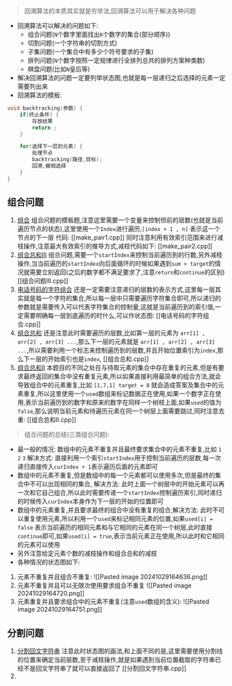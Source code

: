 > 回溯算法的本质其实就是穷举法,回溯算法可以用于解决各种问题
- 回溯算法可以解决的问题如下:
	- 组合问题(`N`个数字里面找出`K`个数字的集合(部分顺序))
	- 切割问题(一个字符串的切割方式)
	- 子集问题(一个集合中有多少个符号要求的子集)
	- 排列问题(`N`个数字按照一定规律进行全排列总共的排列方案种类数)
	- 棋盘问题(比如`N`皇后等)
- 解决回溯算法的问题一定要列举状态图,也就是每一层递归之后选择的元素一定需要列出来
- 回溯算法的模板:
```c++
void backtracking(参数) {
	if(终止条件) {
		存放结果
		return ;
	}

	for(选择下一层的元素) {
		处理节点
		backtracking(路径,目标);
		回溯,撤销选择
	}
}
```
## 组合问题
1. [组合](https://leetcode.cn/problems/combinations/description/) 组合问题的模板题,注意这里需要一个变量来控制但前的层数(也就是当前遍历节点的状态),这里使用一个`Index`进行遍历,`[index + 1 , n]` 表示这一个节点的下一层  代码: [[make_pair1.cpp]] 同时注意利用有效索引范围来进行减枝操作,注意最大有效索引的推导方式,减枝代码如下: [[make_pair2.cpp]] 
2. [组合总和III](https://leetcode.cn/problems/combination-sum-iii/description/)  组合问题,需要一个`startIndex`来控制当前遍历到的行数,另外减枝操作,当当前遍历的`startIndex`向后面循环的时候如果遇到`sum > target`的情况就需要立刻返回(之后的数字都不满足要求了,注意`return`和`continue`的区别)  [[组合问题III.cpp]] 
3. [电话号码的字符组合](https://leetcode.cn/problems/letter-combinations-of-a-phone-number/description/)  还是一定需要注意递归的层数的表示方式,这里每一层其实就是每一个字符的集合,所以每一层中只需要遍历字符集合即可,所以递归的参数就是需要传入可以代表字符集合的控制量,这就是当前遍历到的索引值,一定需要明确每一层到底遍历的时什么,可以作状态图: [[电话号码的字符组合.cpp]] 
4. [组合总和](https://leetcode.cn/problems/combination-sum/description/) 还是注意此时需要遍历的层数,比如第一层的元素为 `arr[1] , arr[2] , arr[3] ...`,那么下一层的元素就是 `arr[1] , arr[2] , arr[3] ...`,所以需要利用一个标志来控制遍历到的层数,并且开始位置索引为`index`,那么下一层的开始索引也是`index`,  [[组合总和.cpp]] 
5. [组合总和II](https://leetcode.cn/problems/combination-sum-ii/) 本题目的不同之处在与待取元素的集合中存在重复的元素,但是有要求最终返回的集合中没有重复元素,所以如果直接利用最简单的组合方法,就会导致组合中的元素重复,比如 `[1,7,1] target = 8` 就会造成答案及集合中的元素重复,所以这里使用一个`used`数组来标记数据正在使用,如果一个数字正在使用,表示当前遍历到的数字和原来的数字在同样一个树枝上面,如果`used`的值为`false`,那么说明当前元素和待遍历元素在同一个树层上面需要跳过,同时注意去重:  [[组合总和II.cpp]]  

>组合问题的总结(三类组合问题):
- 最一般的情况: 数组中的元素不重复并且最终要求集合中的元素不重复,比如 `1` `2`  `3`  解决方式: 直接利用一个索引`startIndex`用于控制当前遍历的层数,每一次递归直接传入`curIndex + 1`表示遍历后面的元素即可
- 数组中的元素不重复,但是数组中的每一个元素都可以使用多次,但是最终的集合中不可以出现相同的集合, 解决方法: 此时上面一个树层中的开始元素可以再一次和它自己组合,所以此时需要传递一个`startIndex`控制遍历索引,同时递归的时候传入`curIndex`本身作为下一层的开始的位置即可
- 数组中的元素重复,并且要求最终的组合中没有重复的组合,解决方法: 此时不可以重复使用元素,所以利用一个`used`来标记相同元素的位置,如果`used[i] = false` 表示当前遍历的相同元素和与它相同的元素在同一个树层,此时直接`continue`即可,如果`used[i] = true`,表示当前元素正在使用,所以此时和它相同的元素可以使用
- 另外注意给定元素个数的减枝操作和组合总和的减枝
- 各种情况的状态图如下:
1. 元素不重复并且组合不重复:
![[Pasted image 20241029164636.png]]
2. 元素不重复并且可以无限次使用要求组合不重复
![[Pasted image 20241029164720.png]]
3. 元素重复并且要求组合中的元素不重复(注意`used`数组的含义):
![[Pasted image 20241029164751.png]]
## 分割问题
1. [分割回文字符串](https://leetcode.cn/problems/palindrome-partitioning/description/) 注意此时状态图的画法,和上面不同的是,这里需要使用分割线的位置来确定当前层数,至于减枝操作,就是如果遇到当前位置截取的字符串已经不是回文字符串了就可以直接返回了   [[分割回文字符串.cpp]] 
2. 